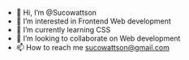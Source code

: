 - 👋 Hi, I’m @Sucowattson
- 👀 I’m interested in Frontend Web development 
- 🌱 I’m currently learning CSS
- 💞️ I’m looking to collaborate on Web development 
- 📫 How to reach me sucowattson@gmail.com

<!---
Sucowattson/Sucowattson is a ✨ special ✨ repository because its `README.md` (this file) appears on your GitHub profile.
You can click the Preview link to take a look at your changes.
--->
